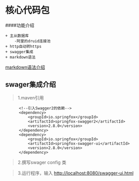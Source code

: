 核心代码包
====

####功能介绍


    + 主从数据库
        -阿里的druid连接池
    + http自动转https
    + swagger集成
    + markdown语法


[markdown语法介绍](https://www.jianshu.com/p/82e730892d42)



swager集成介绍
---

>1.maven引用

          <!--引入Swagger2的依赖-->
          <dependency>
              <groupId>io.springfox</groupId>
              <artifactId>springfox-swagger2</artifactId>
              <version>2.8.0</version>
          </dependency>
          <dependency>
              <groupId>io.springfox</groupId>
              <artifactId>springfox-swagger-ui</artifactId>
              <version>2.8.0</version>
          </dependency>

>2.撰写swager config 类


>3.运行程序，输入 <http://localhost:8080/swagger-ui.html> 

        